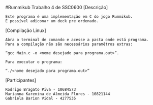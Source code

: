 #Rummikub
Trabalho 4 de SSC0600
[Descrição]

	Este programa é uma implementação em C do jogo Rummikub.
	É possível adiconar um deck pre ordenado.

[Compilação Linux]

	Abra o terminal de comando e acesse a pasta onde está programa. 
	Para a compilação não são necessários paramêtros extras:

	“gcc Main.c -o <nome desejado para programa.out>”.

	Para executar o programa:

	“./<nome desejado para programa.out>”

[Participantes]
	
	Rodrigo Bragato Piva - 10684573
	Marianna Karenina de Almeida Flores - 10821144
	Gabriela Barion Vidal - 4277535